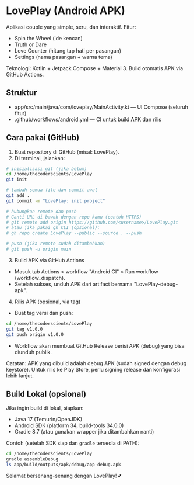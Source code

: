 # LovePlay (Android APK)

Aplikasi couple yang simple, seru, dan interaktif. Fitur:
- Spin the Wheel (ide kencan)
- Truth or Dare
- Love Counter (hitung tap hati per pasangan)
- Settings (nama pasangan + warna tema)

Teknologi: Kotlin + Jetpack Compose + Material 3. Build otomatis APK via GitHub Actions.

## Struktur
- app/src/main/java/com/loveplay/MainActivity.kt — UI Compose (seluruh fitur)
- .github/workflows/android.yml — CI untuk build APK dan rilis

## Cara pakai (GitHub)
1) Buat repository di GitHub (misal: LovePlay).
2) Di terminal, jalankan:

```bash path=null start=null
# inisialisasi git (jika belum)
cd /home/thecoderscients/LovePlay
git init

# tambah semua file dan commit awal
git add .
git commit -m "LovePlay: init project"

# hubungkan remote dan push
# Ganti URL di bawah dengan repo kamu (contoh HTTPS)
# git remote add origin https://github.com/<username>/LovePlay.git
# atau jika pakai gh CLI (opsional):
# gh repo create LovePlay --public --source . --push

# push (jika remote sudah ditambahkan)
# git push -u origin main
```

3) Build APK via GitHub Actions
- Masuk tab Actions > workflow "Android CI" > Run workflow (workflow_dispatch).
- Setelah sukses, unduh APK dari artifact bernama "LovePlay-debug-apk".

4) Rilis APK (opsional, via tag)
- Buat tag versi dan push:

```bash path=null start=null
cd /home/thecoderscients/LovePlay
git tag v1.0.0
git push origin v1.0.0
```
- Workflow akan membuat GitHub Release berisi APK (debug) yang bisa diunduh publik.

Catatan: APK yang dibuild adalah debug APK (sudah signed dengan debug keystore). Untuk rilis ke Play Store, perlu signing release dan konfigurasi lebih lanjut.

## Build Lokal (opsional)
Jika ingin build di lokal, siapkan:
- Java 17 (Temurin/OpenJDK)
- Android SDK (platform 34, build-tools 34.0.0)
- Gradle 8.7 (atau gunakan wrapper jika ditambahkan nanti)

Contoh (setelah SDK siap dan `gradle` tersedia di PATH):

```bash path=null start=null
cd /home/thecoderscients/LovePlay
gradle assembleDebug
ls app/build/outputs/apk/debug/app-debug.apk
```

Selamat bersenang-senang dengan LovePlay! 💕
